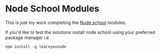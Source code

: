 # Node School Modules

This is just my work completing the [Node school](http://nodeschool.io/) modules. 

If you'd like to test the solutions install node school using your preferred package manager i.e

```
npm install -g learnyounode
```